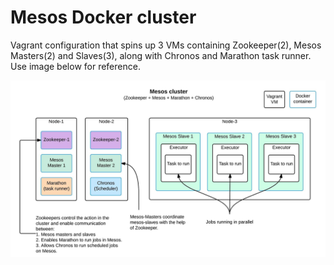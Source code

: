 # Mesos Docker cluster

Vagrant configuration that spins up 3 VMs containing Zookeeper(2), Mesos Masters(2) and Slaves(3), along with Chronos and Marathon task runner. Use image below for reference.

![VagrantMesosCluster](img/Vagrant-Mesos-Cluster.jpeg)
